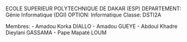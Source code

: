 
ECOLE SUPERIEUR POLYTECHNIQUE DE DAKAR (ESP)
DEPARTEMENT: Génie Informatique (DGI)
OPTION: Informatique
Classe: DSTI2A

Membres:
    - Amadou Korka DIALLO
    - Amadou GUEYE
    - Abdoul Khadre Dieylani GASSAMA
    - Pape Mapaté LOUM

